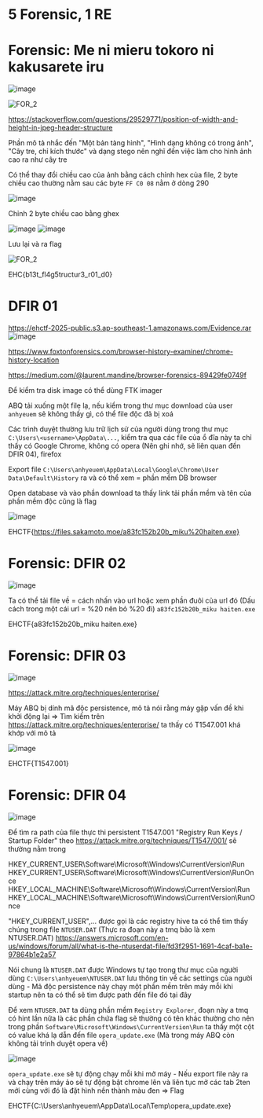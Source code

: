 # 5 Forensic, 1 RE
# Forensic: Me ni mieru tokoro ni kakusarete iru
![image](https://github.com/user-attachments/assets/09062877-cbfb-41ba-8c3f-56dab0a00fc4)

![FOR_2](https://github.com/user-attachments/assets/00b50a26-ba28-41c2-9f29-a6f92ae70d81)

https://stackoverflow.com/questions/29529771/position-of-width-and-height-in-jpeg-header-structure

Phần mô tả nhắc đến "Một bản tàng hình", "Hình dạng không có trong ảnh", "Cây tre, chỉ kích thước" và dạng stego nên nghĩ đến việc làm cho hình ảnh cao ra như cây tre

Có thể thay đổi chiều cao của ảnh bằng cách chỉnh hex của file, 2 byte chiều cao thường nằm sau các byte `FF C0 08` nằm ở dòng 290

![image](https://github.com/user-attachments/assets/bb6594be-305f-4550-9e2b-3222448ee539)

Chỉnh 2 byte chiều cao bằng ghex

![image](https://github.com/user-attachments/assets/ef22af7a-2caf-4003-be6f-d9163e9a71d2)  ![image](https://github.com/user-attachments/assets/430861ba-76dd-4b03-8f3d-4d2828571e62)

Lưu lại và ra flag

![FOR_2](https://github.com/user-attachments/assets/2892445c-27bf-4782-b5cc-262c1815916c)

EHC{b13t_fl4g5tructur3_r01_d0}

# DFIR 01
https://ehctf-2025-public.s3.ap-southeast-1.amazonaws.com/Evidence.rar
![image](https://github.com/user-attachments/assets/874eb7a0-cca9-43f4-8e20-afdd37506d13)

https://www.foxtonforensics.com/browser-history-examiner/chrome-history-location

https://medium.com/@laurent.mandine/browser-forensics-89429fe0749f

Để kiểm tra disk image có thể dùng FTK imager

ABQ tải xuống một file lạ, nếu kiểm trong thư mục download của user `anhyeuem` sẽ không thấy gì, có thể file độc đã bị xoá

Các trình duyệt thường lưu trữ lịch sử của người dùng trong thư mục `C:\Users\<username>\AppData\...`, kiểm tra qua các file của ổ đĩa này ta chỉ thấy có Google Chrome, không có opera (Nên ghi nhớ, sẽ liên quan đến DFIR 04), firefox 

Export file `C:\Users\anhyeuem\AppData\Local\Google\Chrome\User Data\Default\History` ra và có thể xem = phần mềm DB browser

Open database và vào phần download ta thấy link tải phần mềm và tên của phần mềm độc cũng là flag

![image](https://github.com/user-attachments/assets/3ba7f74f-47c5-4902-a065-bada08b36bbf)

EHCTF{https://files.sakamoto.moe/a83fc152b20b_miku%20haiten.exe}
# Forensic: DFIR 02
![image](https://github.com/user-attachments/assets/bc06d1d3-806e-41e1-978b-de4acc2dc3da)

Ta có thể tải file về = cách nhấn vào url hoặc xem phần đuôi của url đó (Dấu cách trong một cái url = %20 nên bỏ %20 đi) `a83fc152b20b_miku haiten.exe` 

EHCTF{a83fc152b20b_miku haiten.exe}

# Forensic: DFIR 03
![image](https://github.com/user-attachments/assets/09b48541-3ae4-4c47-916d-4895945d1079)

https://attack.mitre.org/techniques/enterprise/

Máy ABQ bị dính mã độc persistence, mô tả nói rằng máy gặp vấn đề khi khởi động lại => Tìm kiếm trên https://attack.mitre.org/techniques/enterprise/ ta thấy có T1547.001 khá khớp với mô tả

![image](https://github.com/user-attachments/assets/dbad2c8e-62e8-40a7-937c-48c81dc19938)

EHCTF{T1547.001}

# Forensic: DFIR 04
![image](https://github.com/user-attachments/assets/00827da1-55cf-4e49-9baf-158de5e1d99e)

Để tìm ra path của file thực thi persistent T1547.001 "Registry Run Keys / Startup Folder" theo https://attack.mitre.org/techniques/T1547/001/ sẽ thường nằm trong

HKEY_CURRENT_USER\Software\Microsoft\Windows\CurrentVersion\Run
HKEY_CURRENT_USER\Software\Microsoft\Windows\CurrentVersion\RunOnce
HKEY_LOCAL_MACHINE\Software\Microsoft\Windows\CurrentVersion\Run
HKEY_LOCAL_MACHINE\Software\Microsoft\Windows\CurrentVersion\RunOnce

"HKEY_CURRENT_USER",... được gọi là các registry hive ta có thể tìm thấy chúng trong file `NTUSER.DAT` (Thực ra đoạn này a tmq bảo là xem NTUSER.DAT) https://answers.microsoft.com/en-us/windows/forum/all/what-is-the-ntuserdat-file/fd3f2951-1691-4caf-ba1e-97864b1e2a57

Nói chung là `NTUSER.DAT` được Windows tự tạo trong thư mục của người dùng `C:\Users\anhyeuem\NTUSER.DAT` lưu thông tin về các settings của người dùng - Mã độc persistence này chạy một phần mềm trên máy mỗi khi startup nên ta có thể sẽ tìm được path đến file đó tại đây

Để xem `NTUSER.DAT` ta dùng phần mềm `Registry Explorer`, đoạn này a tmq có hint lần nữa là các phần chứa flag sẽ thường có tên khác thường cho nên trong phần `Software\Microsoft\Windows\CurrentVersion\Run` ta thấy một cột có value khá lạ dẫn đến file `opera_update.exe` (Mà trong máy ABQ còn không tải trình duyệt opera về)

![image](https://github.com/user-attachments/assets/2c358258-23b5-4dd0-894c-37794d9f92b8)

`opera_update.exe` sẽ tự động chạy mỗi khi mở máy - Nếu export file này ra và chạy trên máy ảo sẽ tự động bật chrome lên và liên tục mở các tab 2ten mới cùng với đó là đặt hình nền thành màu đen => Flag

EHCTF{C:\Users\anhyeuem\AppData\Local\Temp\opera_update.exe}

